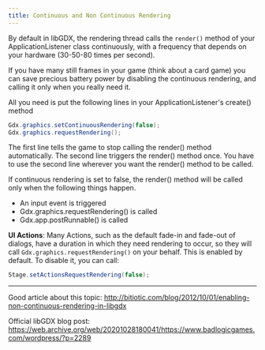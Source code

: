 ```yaml
---
title: Continuous and Non Continuous Rendering
---
```

By default in libGDX, the rendering thread calls the `render()` method of your ApplicationListener class continuously, with a frequency that depends on your hardware (30-50-80 times per second).

If you have many still frames in your game (think about a card game) you can save precious battery power by disabling the continuous rendering, and calling it only when you really need it.

All you need is put the following lines in your ApplicationListener's create() method

```java
Gdx.graphics.setContinuousRendering(false);
Gdx.graphics.requestRendering();
```

The first line tells the game to stop calling the render() method automatically. The second line triggers the render() method once. You have to use the second line wherever you want the render() method to be called.

If continuous rendering is set to false, the render() method will be called only when the following things happen.

  * An input event is triggered
  * Gdx.graphics.requestRendering() is called
  * Gdx.app.postRunnable() is called

**UI Actions**: Many Actions, such as the default fade-in and fade-out of dialogs, have a duration in which they need rendering to occur, so they will call `Gdx.graphics.requestRendering()` on your behalf.  This is enabled by default. To disable it, you can call:

```java
Stage.setActionsRequestRendering(false);
```
----

Good article about this topic: http://bitiotic.com/blog/2012/10/01/enabling-non-continuous-rendering-in-libgdx

Official libGDX blog post: https://web.archive.org/web/20201028180041/https://www.badlogicgames.com/wordpress/?p=2289
